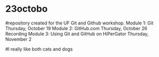 # 23octobo
#repository created for the UF Git and Github workshop. Module 1: Git  Thursday, October 19   Module 2: GitHub.com Thursday, October 26 Recording   Module 3: Using Git and GitHub on HiPerGator Thursday, November 2

#I really like both cats and dogs 